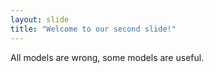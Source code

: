 ```yaml
---
layout: slide
title: "Welcome to our second slide!"
---
```

All models are wrong, some models are useful.
